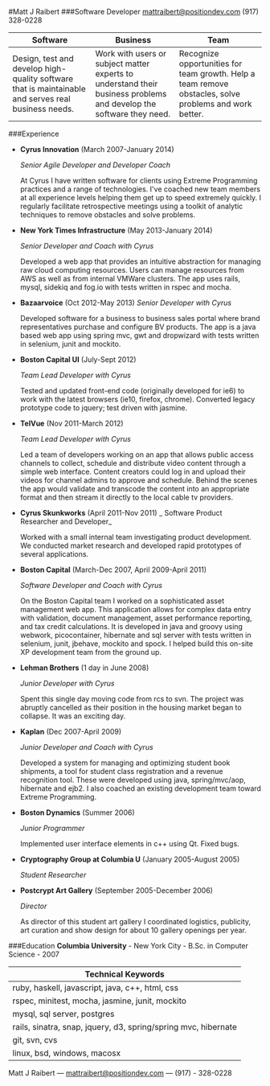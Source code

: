 #Matt J Raibert
###Software Developer
mattraibert@positiondev.com
(917) 328-0228

| Software | Business | Team |
|----|----|----|
| Design, test and develop high-quality software that is maintainable and serves real business needs. | Work with users or subject matter experts to understand their business problems and develop the software they need. | Recognize opportunities for team growth. Help a team remove obstacles, solve problems and work better. |

###Experience


* **Cyrus Innovation**
  (March 2007-January 2014)

  _Senior Agile Developer and Developer Coach_

  At Cyrus I have written software for clients using Extreme
  Programming practices and a range of technologies. I've coached new
  team members at all experience levels helping them get up to speed
  extremely quickly. I regularly facilitate retrospective meetings
  using a toolkit of analytic techniques to remove obstacles and solve
  problems.

* **New York Times Infrastructure**
  (May 2013-January 2014)

  _Senior Developer and Coach with Cyrus_

  Developed a web app that provides an intuitive abstraction for
  managing raw cloud computing resources. Users can manage resources
  from AWS as well as from internal VMWare clusters. The app uses
  rails, mysql, sidekiq and fog.io with tests written in rspec and
  mocha.

* **Bazaarvoice**
  (Oct 2012-May 2013)
  _Senior Developer with Cyrus_

  Developed software for a business to business sales portal where
  brand representatives purchase and configure BV products. The app is
  a java based web app using spring mvc, gwt and dropwizard with tests
  written in selenium, junit and mockito.

* **Boston Capital UI**
  (July-Sept 2012)

  _Team Lead Developer with Cyrus_

  Tested and updated front-end code (originally developed for ie6) to
  work with the latest browsers (ie10, firefox, chrome).  Converted
  legacy prototype code to jquery; test driven with jasmine.

* **TelVue**
  (Nov 2011-March 2012)

  _Team Lead Developer with Cyrus_

  Led a team of developers working on an app that allows public access
  channels to collect, schedule and distribute video content through a
  simple web interface. Content creators could log in and upload their
  videos for channel admins to approve and schedule. Behind the scenes
  the app would validate and transcode the content into an appropriate
  format and then stream it directly to the local cable tv providers.

* **Cyrus Skunkworks**
  (April 2011-Nov 2011)
  _ Software Product Researcher and Developer_

  Worked with a small internal team investigating product
  development. We conducted market research and developed rapid
  prototypes of several applications.

* **Boston Capital**
  (March-Dec 2007, April 2009-April 2011)

  _Software Developer and Coach with Cyrus_

  On the Boston Capital team I worked on a sophisticated asset
  management web app. This application allows for complex data entry
  with validation, document management, asset performance reporting,
  and tax credit calculations. It is developed in java and groovy
  using webwork, picocontainer, hibernate and sql server with tests
  written in selenium, junit, jbehave, mockito and spock. I helped
  build this on-site XP development team from the ground up.

* **Lehman Brothers**
  (1 day in June 2008)

  _Junior Developer with Cyrus_

  Spent this single day moving code from rcs to svn. The project was
  abruptly cancelled as their position in the housing market began to
  collapse. It was an exciting day.

* **Kaplan**
  (Dec 2007-April 2009)

  _Junior Developer and Coach with Cyrus_

  Developed a system for managing and optimizing student book
  shipments, a tool for student class registration and a revenue
  recognition tool. These were developed using java, spring/mvc/aop,
  hibernate and ejb2. I also coached an existing development team
  toward Extreme Programming.

* **Boston Dynamics**
  (Summer 2006)

  _Junior Programmer_

  Implemented user interface elements in c++ using Qt. Fixed bugs.

* **Cryptography Group at Columbia U**
  (January 2005-August 2005)

  _Student Researcher_

* **Postcrypt Art Gallery**
  (September 2005-December 2006)

  _Director_

  As director of this student art gallery I coordinated logistics,
  publicity, art curation and show design for about 10 gallery
  openings per year.

###Education
__Columbia University__ - New York City -
B.Sc. in Computer Science - 2007

| Technical Keywords |
|----|
| ruby, haskell, javascript, java, c++, html, css |
| rspec, minitest, mocha, jasmine, junit, mockito |
| mysql, sql server, postgres |
| rails, sinatra, snap, jquery, d3, spring/spring mvc, hibernate |
| git, svn, cvs |
| linux, bsd, windows, macosx |

Matt J Raibert — mattraibert@positiondev.com — (917) - 328-0228
